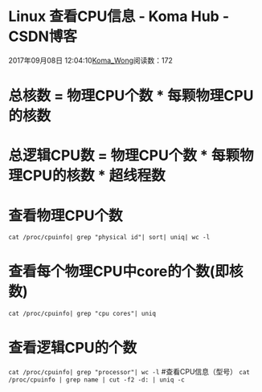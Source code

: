 # Linux 查看CPU信息 - Koma Hub - CSDN博客
2017年09月08日 12:04:10[Koma_Wong](https://me.csdn.net/Rong_Toa)阅读数：172
                
# 总核数 = 物理CPU个数 * 每颗物理CPU的核数 
# 总逻辑CPU数 = 物理CPU个数 * 每颗物理CPU的核数 * 超线程数
# 查看物理CPU个数
`cat /proc/cpuinfo| grep "physical id"| sort| uniq| wc -l`
# 查看每个物理CPU中core的个数(即核数)
`cat /proc/cpuinfo| grep "cpu cores"| uniq`
# 查看逻辑CPU的个数
`cat /proc/cpuinfo| grep "processor"| wc -l`
#查看CPU信息（型号）
`cat /proc/cpuinfo | grep name | cut -f2 -d: | uniq -c`
